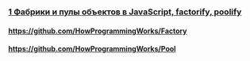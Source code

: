 ### [1 Фабрики и пулы объектов в JavaScript, factorify, poolify](https://www.youtube.com/watch?v=Ax_mSvadFp8)

#### https://github.com/HowProgrammingWorks/Factory

#### https://github.com/HowProgrammingWorks/Pool


